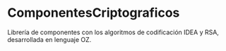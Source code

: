 ComponentesCriptograficos
=========================


Librería de componentes con los algoritmos de codificación IDEA y RSA, desarrollada en lenguaje OZ.
